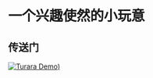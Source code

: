 # 一个兴趣使然的小玩意

## 传送门
[![Turara Demo)](https://s1.hdslb.com/bfs/static/player/img/ploading.gif)](https://www.bilibili.com/video/BV1eC4y187sM)
